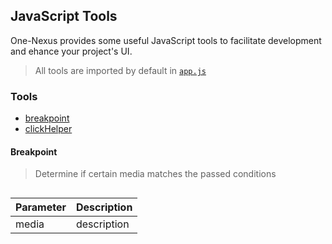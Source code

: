 ## JavaScript Tools

One-Nexus provides some useful JavaScript tools to facilitate development and ehance your project's UI.

> All tools are imported by default in [`app.js`](../../app.js)

### Tools

* [breakpoint](#breakpoint)
* [clickHelper](#clickhelper)

#### Breakpoint

> Determine if certain media matches the passed conditions

```scss
```

<table class="table">
    <thead>
        <tr>
            <th>Parameter</th>
            <th>Description</th>
        </tr>
    </thead>
    <tbody>
        <tr>
            <td>media</td>
            <td>description</td>
        </tr>
    </tbody>
</table>

```scss

```